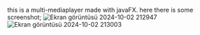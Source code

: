 this is a multi-mediaplayer made with javaFX. here there is some screenshot;
![Ekran görüntüsü 2024-10-02 212947](https://github.com/user-attachments/assets/c90d65d4-d63b-4053-8296-480e63f60e70)
![Ekran görüntüsü 2024-10-02 213003](https://github.com/user-attachments/assets/a32ff693-c88c-47ef-8a1f-b96f336c68dc)
